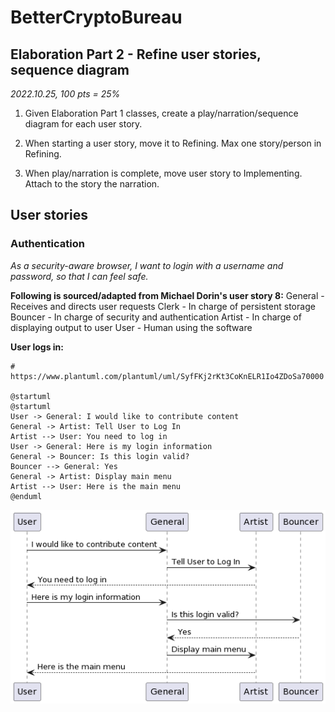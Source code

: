 # BetterCryptoBureau


## Elaboration Part 2 - Refine user stories, sequence diagram

*2022.10.25, 100 pts = 25%*

1. Given Elaboration Part 1 classes, create a play/narration/sequence diagram for each user story.

2. When starting a user story, move it to Refining. Max one story/person in Refining. 

3. When play/narration is complete, move user story to Implementing. Attach to the story the narration.

## User stories

### Authentication

*As a security-aware browser, I want to login with a username and password, so that I can feel safe.*

**Following is sourced/adapted from Michael Dorin's user story 8:**
General - Receives and directs user requests
Clerk - In charge of persistent storage
Bouncer - In charge of security and authentication
Artist - In charge of displaying output to user
User - Human using the software

**User logs in:**

```diagram
# https://www.plantuml.com/plantuml/uml/SyfFKj2rKt3CoKnELR1Io4ZDoSa70000

@startuml
@startuml
User -> General: I would like to contribute content
General -> Artist: Tell User to Log In
Artist --> User: You need to log in
User -> General: Here is my login information
General -> Bouncer: Is this login valid?
Bouncer --> General: Yes
General -> Artist: Display main menu
Artist --> User: Here is the main menu
@enduml
```

![user story Authentication](./images/user_story_authentication.png)





